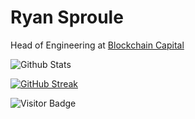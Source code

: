 # Ryan Sproule

Head of Engineering at [Blockchain Capital](https://github.com/BlockchainCapitalResearch)

![Github Stats](https://github-readme-stats.vercel.app/api?username=rsproule&count_private=true&theme=gotham&show_icons=true&include_all_commits=true)

[![GitHub Streak](https://github-readme-streak-stats.herokuapp.com/?user=rsproule&theme=dark)](https://git.io/streak-stats)

![Visitor Badge](https://visitor-badge.laobi.icu/badge?page_id=rsproule)
